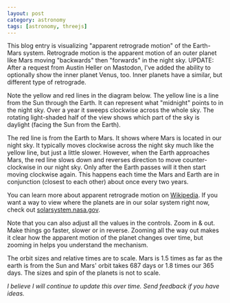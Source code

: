 ```yaml
---
layout: post
category: astronomy
tags: [astronomy, threejs]
---
```


This blog entry is visualizing "apparent retrograde motion" of the Earth-Mars system.  Retrograde motion is the apparent motion of an outer planet like Mars moving "backwards" then "forwards" in the night sky.  UPDATE: After a request from Austin Heller on Mastodon, I've added the ability  to optionally show the inner planet Venus, too.  Inner planets have a similar, but different type of retrograde.

Note the yellow and red lines in the diagram below.  The yellow line is a line from the Sun through the Earth.  It can represent what "midnight" points to in the night sky.  Over a year it sweeps clockwise across the whole sky.  The rotating light-shaded half of the view shows which part of the sky is daylight (facing the Sun from the Earth). 

The red line is from the Earth to Mars.  It shows where Mars is located in our night sky.  It typically moves clockwise across the night sky much like the yellow line, but just a little slower.  However, when the Earth approaches Mars, the red line slows down and reverses direction to move counter-clockwise in our night sky.  Only after the Earth passes will it then start moving clockwise again.  This happens each time the Mars and Earth are in conjunction (closest to each other) about once every two years.

<style>
  canvas { width: inherit; position: relative; top: 0;}
</style>
<div id='canvas-holder' style="position: relative; width: inherit;">
  <div id="dat-gui-holder" style="position: absolute; top: 0em; left: 0em; z-index: 1;"></div>
</div>

You can learn more about apparent retrograde motion on [Wikipedia](https://en.wikipedia.org/wiki/Apparent_retrograde_motion).  If you want a way to view where the planets are in our solar system right now, check out [solarsystem.nasa.gov](https://solarsystem.nasa.gov/).

Note that you can also adjust all the values in the controls.  Zoom in & out.  Make things go faster, slower or in reverse.  Zooming all the way out makes it clear how the apparent motion of the planet changes over time, but zooming in helps you understand the mechanism.

The orbit sizes and relative times are to scale.  Mars is 1.5 times as far as the earth is from the Sun and Mars' orbit takes 687 days or 1.8 times our 365 days.  The sizes and spin of the planets is not to scale.  

*I believe I will continue to update this over time.  Send feedback if you have ideas.*

<script type="module" src="/assets/js/solar-system.js"></script>
